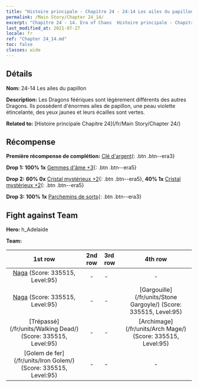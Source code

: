 ```yaml
---
title: "Histoire principale - Chapitre 24 - 24-14 Les ailes du papillon"
permalink: /Main Story/Chapter 24_14/
excerpt: "Chapitre 24 - 14. Era of Chaos  Histoire principale - Chapitre 24_14. 24-14 Les ailes du papillon"
last_modified_at: 2021-07-27
locale: fr
ref: "Chapter 24_14.md"
toc: false
classes: wide
---
```


## Détails

 **Nom:** 24-14 Les ailes du papillon

 **Description:** Les Dragons féériques sont légèrement différents des autres Dragons. Ils possèdent d'énormes ailes de papillon, une peau violette étincelante, des yeux jaunes et leurs écailles sont vertes.

 **Related to:** [Histoire principale Chapitre 24](/fr/Main Story/Chapter 24/)

## Récompense

 **Première récompense de complétion:** [Clé d'argent](/ItemsFR/con_693/){: .btn .btn--era3}

 **Drop 1:** **100% 1x** [Gemmes d'âme +3](/ItemsFR/mat_86/){: .btn .btn--era5}

 **Drop 2:** **60% 0x** [Cristal mystérieux +2](/ItemsFR/mat_80/){: .btn .btn--era5}, **40% 1x** [Cristal mystérieux +2](/ItemsFR/mat_80/){: .btn .btn--era5}

 **Drop 3:** **100% 1x** [Parchemins de sorts](/ItemsFR/con_694/){: .btn .btn--era3}


## Fight against Team
 **Hero:** h_Adelaide

 **Team:**


  | 1st row | 2nd row | 3rd row | 4th row |
  |:----:|:----:|:----|:----:|
  | [Naga](/fr/units/Naga/) (Score: 335515, Level:95)  | - | - | - |
  | [Naga](/fr/units/Naga/) (Score: 335515, Level:95)  | - | - | [Gargouille](/fr/units/Stone Gargoyle/) (Score: 335515, Level:95)  |
  | [Trépassé](/fr/units/Walking Dead/) (Score: 335515, Level:95)  | - | - | [Archimage](/fr/units/Arch Mage/) (Score: 335515, Level:95)  |
  | [Golem de fer](/fr/units/Iron Golem/) (Score: 335515, Level:95)  | - | - | - |


